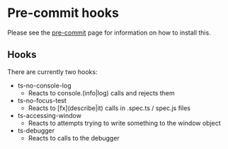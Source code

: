 # Pre-commit hooks

Please see the [pre-commit](https://pre-commit.com/) page for information on how to install this.

## Hooks

There are currently two hooks:

* ts-no-console-log
    * Reacts to console.(info|log) calls and rejects them
* ts-no-focus-test
    * Reacts to \[fx\](describe|it) calls in .spec.ts / spec.js files
* ts-accessing-window
    * Reacts to attempts trying to write something to the window object
* ts-debugger
    * Reacts to calls to the debugger